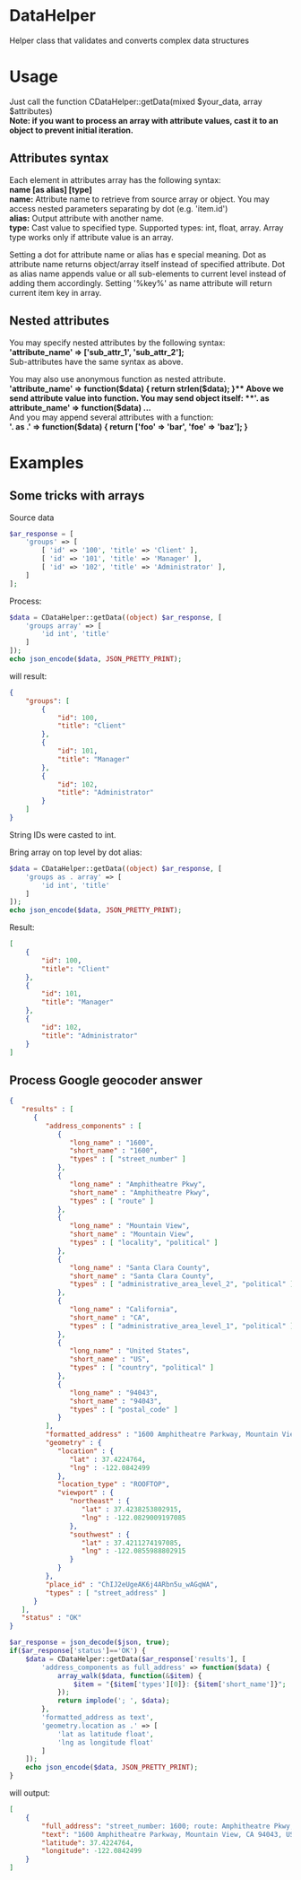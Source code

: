 # DataHelper
Helper class that validates and converts complex data structures

# Usage
Just call the function CDataHelper::getData(mixed $your_data, array $attributes)  
**Note: if you want to process an array with attribute values, cast it to an object to prevent initial iteration.**

## Attributes syntax
Each element in attributes array has the following syntax:  
**name \[as alias\] \[type\]**  
**name:** Attribute name to retrieve from source array or object. You may access nested parameters separating by dot (e.g. 'item.id')  
**alias:** Output attribute with another name.  
**type:** Cast value to specified type. Supported types: int, float, array. Array type works only if attribute value is an array.

Setting a dot for attribute name or alias has e special meaning.
Dot as attribute name returns object/array itself instead of specified attribute.
Dot as alias name appends value or all sub-elements to current level instead of adding them accordingly.
Setting '%key%' as name attribute will return current item key in array.

## Nested attributes
You may specify nested attributes by the following syntax:  
**'attribute_name' => ['sub_attr_1', 'sub_attr_2'];**  
Sub-attributes have the same syntax as above.

You may also use anonymous function as nested attribute.  
**'attribute_name' => function($data) { return strlen($data); }**  
Above we send attribute value into function. You may send object itself:  
**'. as attribute_name' => function($data) ...**  
And you may append several attributes with a function:  
**'. as .' => function($data) \{ return \['foo' => 'bar', 'foe' => 'baz'\]; \}**

# Examples

## Some tricks with arrays
Source data
```php
$ar_response = [
    'groups' => [
        [ 'id' => '100', 'title' => 'Client' ],
        [ 'id' => '101', 'title' => 'Manager' ],
        [ 'id' => '102', 'title' => 'Administrator' ],
    ]
];
```

Process:
```php
$data = CDataHelper::getData((object) $ar_response, [
    'groups array' => [
        'id int', 'title'
    ]
]);
echo json_encode($data, JSON_PRETTY_PRINT);
```

will result:
```json
{
    "groups": [
        {
            "id": 100,
            "title": "Client"
        },
        {
            "id": 101,
            "title": "Manager"
        },
        {
            "id": 102,
            "title": "Administrator"
        }
    ]
}
```
String IDs were casted to int.

Bring array on top level by dot alias:
```php
$data = CDataHelper::getData((object) $ar_response, [
    'groups as . array' => [
        'id int', 'title'
    ]
]);
echo json_encode($data, JSON_PRETTY_PRINT);
```

Result:
```json
[
    {
        "id": 100,
        "title": "Client"
    },
    {
        "id": 101,
        "title": "Manager"
    },
    {
        "id": 102,
        "title": "Administrator"
    }
]
```

## Process Google geocoder answer
```json
{
   "results" : [
      {
         "address_components" : [
            {
               "long_name" : "1600",
               "short_name" : "1600",
               "types" : [ "street_number" ]
            },
            {
               "long_name" : "Amphitheatre Pkwy",
               "short_name" : "Amphitheatre Pkwy",
               "types" : [ "route" ]
            },
            {
               "long_name" : "Mountain View",
               "short_name" : "Mountain View",
               "types" : [ "locality", "political" ]
            },
            {
               "long_name" : "Santa Clara County",
               "short_name" : "Santa Clara County",
               "types" : [ "administrative_area_level_2", "political" ]
            },
            {
               "long_name" : "California",
               "short_name" : "CA",
               "types" : [ "administrative_area_level_1", "political" ]
            },
            {
               "long_name" : "United States",
               "short_name" : "US",
               "types" : [ "country", "political" ]
            },
            {
               "long_name" : "94043",
               "short_name" : "94043",
               "types" : [ "postal_code" ]
            }
         ],
         "formatted_address" : "1600 Amphitheatre Parkway, Mountain View, CA 94043, USA",
         "geometry" : {
            "location" : {
               "lat" : 37.4224764,
               "lng" : -122.0842499
            },
            "location_type" : "ROOFTOP",
            "viewport" : {
               "northeast" : {
                  "lat" : 37.4238253802915,
                  "lng" : -122.0829009197085
               },
               "southwest" : {
                  "lat" : 37.4211274197085,
                  "lng" : -122.0855988802915
               }
            }
         },
         "place_id" : "ChIJ2eUgeAK6j4ARbn5u_wAGqWA",
         "types" : [ "street_address" ]
      }
   ],
   "status" : "OK"
}
```

```php
$ar_response = json_decode($json, true);
if($ar_response['status']=='OK') {
    $data = CDataHelper::getData($ar_response['results'], [
        'address_components as full_address' => function($data) {
            array_walk($data, function(&$item) {
                $item = "{$item['types'][0]}: {$item['short_name']}";
            });
            return implode('; ', $data);
        },
        'formatted_address as text',
        'geometry.location as .' => [
            'lat as latitude float',
            'lng as longitude float'
        ]
    ]);
    echo json_encode($data, JSON_PRETTY_PRINT);
}
```

will output:
```json
[
    {
        "full_address": "street_number: 1600; route: Amphitheatre Pkwy; locality: Mountain View; administrative_area_level_2: Santa Clara County; administrative_area_level_1: CA; country: US; postal_code: 94043",
        "text": "1600 Amphitheatre Parkway, Mountain View, CA 94043, USA",
        "latitude": 37.4224764,
        "longitude": -122.0842499
    }
]
```
